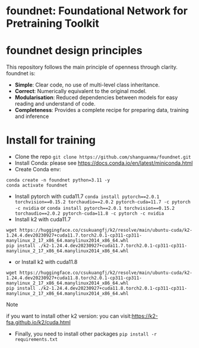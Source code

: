 # foundnet: Foundational Network for Pretraining Toolkit

# foundnet design principles
This repository follows the main principle of openness through clarity.
foundnet is:

- **Simple**: Clear code, no use of multi-level class inheritance.
- **Correct**: Numerically equivalent to the original model.
- **Modularisation**: Reduced dependencies between models for easy reading and understand of code.
- **Completeness**: Provides a complete recipe for preparing data, training and inference

# Install for training
- Clone the repo
`git clone https://github.com/shanguanma/foundnet.git`
- Install Conda: please see https://docs.conda.io/en/latest/miniconda.html
- Create Conda env:
```
conda create -n foundnet python=3.11 -y
conda activate foundnet
```
- Install pytorch with cuda11.7
`conda install pytorch==2.0.1 torchvision==0.15.2 torchaudio==2.0.2 pytorch-cuda=11.7 -c pytorch -c nvidia`
or
`conda install pytorch==2.0.1 torchvision==0.15.2 torchaudio==2.0.2 pytorch-cuda=11.8 -c pytorch -c nvidia`
- Install k2 with cuda11.7
```
wget https://huggingface.co/csukuangfj/k2/resolve/main/ubuntu-cuda/k2-1.24.4.dev20230927+cuda11.7.torch2.0.1-cp311-cp311-manylinux_2_17_x86_64.manylinux2014_x86_64.whl
pip install ./k2-1.24.4.dev20230927+cuda11.7.torch2.0.1-cp311-cp311-manylinux_2_17_x86_64.manylinux2014_x86_64.whl
```
- or Install k2 with cuda11.8
```
wget https://huggingface.co/csukuangfj/k2/resolve/main/ubuntu-cuda/k2-1.24.4.dev20230927+cuda11.8.torch2.0.1-cp311-cp311-manylinux_2_17_x86_64.manylinux2014_x86_64.whl
pip install ./k2-1.24.4.dev20230927+cuda11.8.torch2.0.1-cp311-cp311-manylinux_2_17_x86_64.manylinux2014_x86_64.whl
``` 
> [!NOTE]
> if you want to install other k2 version: you can visit:https://k2-fsa.github.io/k2/cuda.html 

- Finally, you  need to install other packages
`pip install -r requirements.txt`

